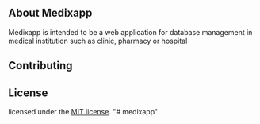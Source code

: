 
## About Medixapp

Medixapp is intended to be a web application for database management in medical institution such as clinic, pharmacy or hospital

## Contributing




## License

licensed under the [MIT license](https://opensource.org/licenses/MIT).
"# medixapp" 

